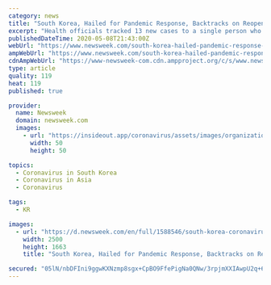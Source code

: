 ```yaml
---
category: news
title: "South Korea, Hailed for Pandemic Response, Backtracks on Reopening After COVID-19 Cases Jump"
excerpt: "Health officials tracked 13 new cases to a single person who attended five nightclubs and bars in the country's capital city of Seoul."
publishedDateTime: 2020-05-08T21:43:00Z
webUrl: "https://www.newsweek.com/south-korea-hailed-pandemic-response-backtracks-reopening-after-covid-19-cases-jump-1502864"
ampWebUrl: "https://www.newsweek.com/south-korea-hailed-pandemic-response-backtracks-reopening-after-covid-19-cases-jump-1502864?amp=1"
cdnAmpWebUrl: "https://www-newsweek-com.cdn.ampproject.org/c/s/www.newsweek.com/south-korea-hailed-pandemic-response-backtracks-reopening-after-covid-19-cases-jump-1502864?amp=1"
type: article
quality: 119
heat: 119
published: true

provider:
  name: Newsweek
  domain: newsweek.com
  images:
    - url: "https://insideout.app/coronavirus/assets/images/organizations/newsweek.com-50x50.jpg"
      width: 50
      height: 50

topics:
  - Coronavirus in South Korea
  - Coronavirus in Asia
  - Coronavirus

tags:
  - KR

images:
  - url: "https://d.newsweek.com/en/full/1588546/south-korea-coronavirus.jpg"
    width: 2500
    height: 1663
    title: "South Korea, Hailed for Pandemic Response, Backtracks on Reopening After COVID-19 Cases Jump"

secured: "05lN/nbDFIni9ggwKXNzmp8sgx+CpBO9FfePigNa0QNw/3rpjmXXIAwpU2q+6YKrruj1DBJibh68EUUyehznWGfZzW+yeoepSM4QbtkxbjZwgKtxG1iuDkKuS/Om4jFcIl/T2cMN0CFbqjhahvzXoWwDA790i6yHs5ht8gtOEH6IRXJAquBuKetZUwQu4CdJFdJZ1KoKuYXwGNAmJtZUuLnyBiYmEzLuniRtftoZrRqUsAdOB9oV2ajgVbzK57KIr47Uen3m+D/aj3px1h7G3VHQYt79kpKyGYyBYLZoiEZ8OZyKuAaUqqpgBcpkbBcvr1NBDlHAFvU9qUgsbd+dyhf0Cq9+YG46tWAlCLPsIbEQ15PAF6ssH9MKizYmQFJpb62J/c5NUuYzNsTYqKmFqDuQ/e8nQabWgakTSgWgDT3GpthYqqoYpgQ3cBR4BgTapWDM0b+U45BGMoCAiKH5jXQUQM4vgzmSjVCJOD7hAvg=;2EakIGFom/SfED9FNLr2nA=="
---
```


